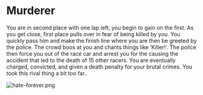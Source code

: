# Murderer  
You are in second place with one lap left, you begin to gain on the first. As you get close, first place pulls over in fear of being killed by you. You quickly pass him and make the finish line where you are then be greeted by the police. The crowd boos at you and chants things like ‘Killer!’. The police then force you out of the race car and arrest you for the causing the accident that led to the death of 15 other racers. You are eventually charged, convicted, and given a death penalty for your brutal crimes. You took this rival thing a bit too far..  

![hate-forever.png](hate-forever.png)
